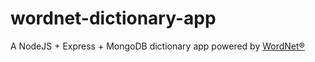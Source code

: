 # wordnet-dictionary-app
A NodeJS + Express + MongoDB dictionary app powered by [WordNet®](https://wordnet.princeton.edu/)
